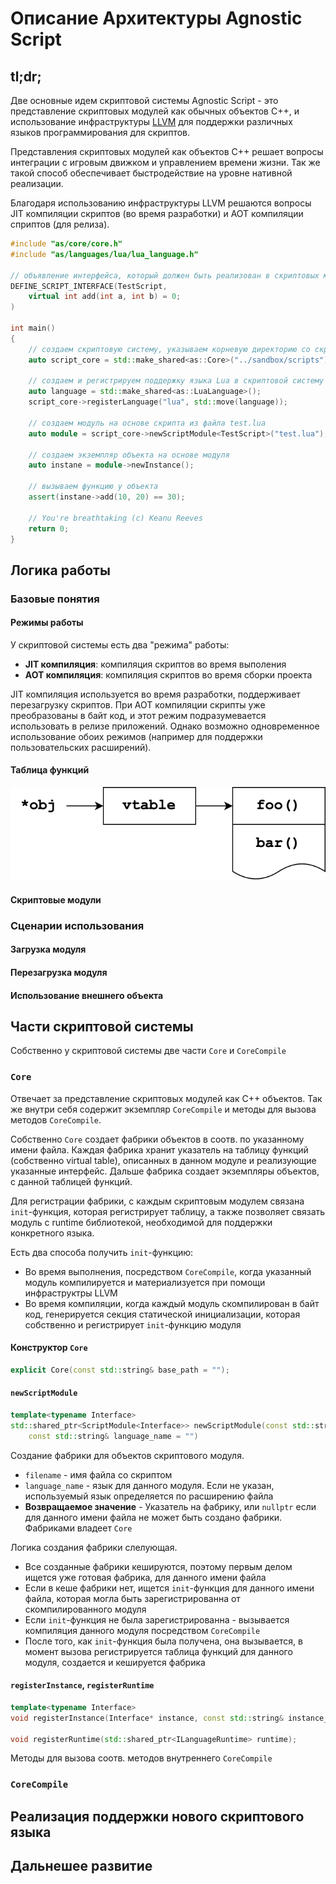 Описание Архитектуры Agnostic Script
====================================

tl;dr;
------
Две основные идем скриптовой системы Agnostic Script - это представление
скриптовых модулей как обычных объектов C++, и использование инфраструктуры
[LLVM](https://llvm.org/) для поддержки различных языков программирования для
скриптов.

Представления скриптовых модулей как объектов С++ решает вопросы интеграции
с игровым движком и управлением времени жизни. Так же такой способ обеспечивает
быстродействие на уровне нативной реализации.

Благодаря использованию инфраструктуры LLVM решаются вопросы JIT компиляции
скриптов (во время разработки) и AOT компиляции сприптов (для релиза).

```c++
#include "as/core/core.h"
#include "as/languages/lua/lua_language.h"

// объявление интерфейса, который должен быть реализован в скриптовых можулях
DEFINE_SCRIPT_INTERFACE(TestScript,
    virtual int add(int a, int b) = 0;
)

int main()
{
    // создаем скриптовую систему, указываем корневую директорию со скриптами
    auto script_core = std::make_shared<as::Core>("../sandbox/scripts");

    // создаем и регистрируем поддержку языка Lua в скриптовой систему
    auto language = std::make_shared<as::LuaLanguage>();
    script_core->registerLanguage("lua", std::move(language));

    // создаем модуль на основе скрипта из файла test.lua
    auto module = script_core->newScriptModule<TestScript>("test.lua");

    // создаем экземпляр объекта на основе модуля
    auto instane = module->newInstance();

    // вызываем функцию у объекта
    assert(instane->add(10, 20) == 30);

    // You're breathtaking (c) Keanu Reeves
    return 0;
}
```


Логика работы
-------------

### Базовые понятия

#### Режимы работы

У скриптовой системы есть два "режима" работы:
- **JIT компиляция**: компиляция скриптов во время выполения
- **AOT компиляция**: компиляция скриптов во время сборки проекта

JIT компиляция используется во время разработки, поддерживает перезагрузку
скриптов. При AOT компиляции скрипты уже преобразованы в байт код, и этот режим
подразумевается использовать в релизе приложений. Однако возможно одновременное
использование обоих режимов (например для поддержки пользовательских
расширений).

#### Таблица функций

![Виртуальная таблица функций!](./architecture-vtable.svg)

#### Скриптовые модули

### Сценарии использования

#### Загрузка модуля

#### Перезагрузка модуля

#### Использование внешнего объекта


Части скриптовой системы
------------------------

Собственно у скриптовой системы две части `Core` и `CoreCompile`

### `Core`
Отвечает за представление скриптовых модулей как С++ объектов. Так же внутри
себя содержит экземпляр `CoreCompile` и методы для вызова методов `CoreCompile`.

Собственно `Core` создает фабрики объектов в соотв. по указанному имени файла.
Каждая фабрика хранит указатель на таблицу функций (собственно virtual table),
описанных в данном модуле и реализующие указанные интерфейс. Дальше фабрика
создает экземпляры объектов, с данной таблицей функций.

Для регистрации фабрики, с каждым скриптовым модулем связана `init`-функция,
которая регистрирует таблицу, а также позволяет связать модуль с runtime
библиотекой, необходимой для поддержки конкретного языка.

Есть два способа получить `init`-функцию:
- Во время выполнения, посредством `CoreCompile`, когда указанный модуль
компилируется и материализуется при помощи инфраструктры LLVM
- Во время компиляции, когда каждый модуль скомпилирован в байт код,
генерируется секция статической инициализации, которая собственно и регистрирует
`init`-функцию модуля

#### Конструктор `Core`
```c++
explicit Core(const std::string& base_path = "");
```

#### `newScriptModule`
```c++
template<typename Interface>
std::shared_ptr<ScriptModule<Interface>> newScriptModule(const std::string& filename,
    const std::string& language_name = "")
```

Создание фабрики для объектов скриптового модуля.
- `filename` - имя файла со скриптом
- `language_name` - язык для данного модуля. Если не указан, используемый язык
определяется по расширению файла
- **Возвращаемое значение** - Указатель на фабрику, или `nullptr` если для данного имени файла не
может быть создано фабрики. Фабриками владеет `Core`

Логика создания фабрики слелующая. 
- Все созданные фабрики кешируются, поэтому первым делом ищется уже готовая
фабрика, для данного имени файла
- Если в кеше фабрики нет, ищется `init`-функция для данного имени файла,
которая могла быть зарегистрированна от скомпилированного модуля
- Если `init`-функция не была зарегистрированна - вызывается компиляция
данного модуля посредством `CoreCompile`
- После того, как `init`-функция была получена, она вызывается, в момент вызова
регистрируется таблица функций для данного модуля, создается и кешируется
фабрика

#### `registerInstance`, `registerRuntime`
```c++
template<typename Interface>
void registerInstance(Interface* instance, const std::string& instance_name);

void registerRuntime(std::shared_ptr<ILanguageRuntime> runtime);
```
Методы для вызова соотв. методов внутреннего `CoreCompile`

### `CoreCompile`


Реализация поддержки нового скриптового языка
---------------------------------------------


Дальнешее развитие
------------------



